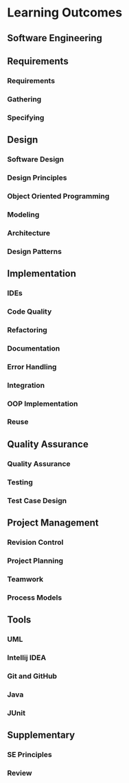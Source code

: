 <link rel="stylesheet" href="{{baseUrl}}/css/textbook.css">

<div class="website-content">

# Learning Outcomes

## Software Engineering

<dynamic-panel src="../softwareEngineering/prosAndCons/full.md" alt=":mag:" header="Details of the LO" minimized /><include src="../softwareEngineering/prosAndCons/outcomes.md" inline />


## Requirements

### Requirements

<dynamic-panel src="../requirements/introduction/full.md" alt=":mag:" header="Details of the LO" minimized /><include src="../requirements/introduction/outcomes.md" inline />

<dynamic-panel src="../requirements/nonFunctionalRequirements/full.md" alt=":mag:" header="Details of the LO" minimized /><include src="../requirements/nonFunctionalRequirements/outcomes.md" inline />

<dynamic-panel src="../requirements/prioritizing/full.md" alt=":mag:" header="Details of the LO" minimized /><include src="../requirements/prioritizing/outcomes.md" inline />

<dynamic-panel src="../requirements/quality/full.md" alt=":mag:" header="Details of the LO" minimized /><include src="../requirements/quality/outcomes.md" inline />


### Gathering

<dynamic-panel src="../gatheringRequirements/brainstorming/full.md" alt=":mag:" header="Details of the LO" minimized /><include src="../gatheringRequirements/brainstorming/outcomes.md" inline />

<dynamic-panel src="../gatheringRequirements/userSurveys/full.md" alt=":mag:" header="Details of the LO" minimized /><include src="../gatheringRequirements/userSurveys/outcomes.md" inline />

<dynamic-panel src="../gatheringRequirements/observation/full.md" alt=":mag:" header="Details of the LO" minimized /><include src="../gatheringRequirements/observation/outcomes.md" inline />

<dynamic-panel src="../gatheringRequirements/interviews/full.md" alt=":mag:" header="Details of the LO" minimized /><include src="../gatheringRequirements/interviews/outcomes.md" inline />

<dynamic-panel src="../gatheringRequirements/focusGroups/full.md" alt=":mag:" header="Details of the LO" minimized /><include src="../gatheringRequirements/focusGroups/outcomes.md" inline />

<dynamic-panel src="../gatheringRequirements/prototyping/full.md" alt=":mag:" header="Details of the LO" minimized /><include src="../gatheringRequirements/prototyping/outcomes.md" inline />

<dynamic-panel src="../gatheringRequirements/productSurveys/full.md" alt=":mag:" header="Details of the LO" minimized /><include src="../gatheringRequirements/productSurveys/outcomes.md" inline />


### Specifying

<dynamic-panel src="../specifyingRequirements/prose/what/full.md" alt=":mag:" header="Details of the LO" minimized /><include src="../specifyingRequirements/prose/what/outcomes.md" inline />

<dynamic-panel src="../specifyingRequirements/featureList/what/full.md" alt=":mag:" header="Details of the LO" minimized /><include src="../specifyingRequirements/featureList/what/outcomes.md" inline />


<dynamic-panel src="../specifyingRequirements/userStories/introduction/full.md" alt=":mag:" header="Details of the LO" minimized /><include src="../specifyingRequirements/userStories/introduction/outcomes.md" inline />

<dynamic-panel src="../specifyingRequirements/userStories/details/full.md" alt=":mag:" header="Details of the LO" minimized /><include src="../specifyingRequirements/userStories/details/outcomes.md" inline />

<dynamic-panel src="../specifyingRequirements/userStories/usage/full.md" alt=":mag:" header="Details of the LO" minimized /><include src="../specifyingRequirements/userStories/usage/outcomes.md" inline />


<dynamic-panel src="../specifyingRequirements/useCases/introduction/full.md" alt=":mag:" header="Details of the LO" minimized /><include src="../specifyingRequirements/useCases/introduction/outcomes.md" inline />

<dynamic-panel src="../specifyingRequirements/useCases/identifying/full.md" alt=":mag:" header="Details of the LO" minimized /><include src="../specifyingRequirements/useCases/identifying/outcomes.md" inline />

<dynamic-panel src="../specifyingRequirements/useCases/details/full.md" alt=":mag:" header="Details of the LO" minimized /><include src="../specifyingRequirements/useCases/details/outcomes.md" inline />

<dynamic-panel src="../specifyingRequirements/useCases/usage/full.md" alt=":mag:" header="Details of the LO" minimized /><include src="../specifyingRequirements/useCases/usage/outcomes.md" inline />


<dynamic-panel src="../specifyingRequirements/glossary/what/full.md" alt=":mag:" header="Details of the LO" minimized /><include src="../specifyingRequirements/glossary/what/outcomes.md" inline />

<dynamic-panel src="../specifyingRequirements/supplementaryRequirements/what/full.md" alt=":mag:" header="Details of the LO" minimized /><include src="../specifyingRequirements/supplementaryRequirements/what/outcomes.md" inline />


## Design

### Software Design

<dynamic-panel src="../design/introduction/basic/full.md" alt=":mag:" header="Details of the LO" minimized /><include src="../design/introduction/basic/outcomes.md" inline />

<dynamic-panel src="../design/introduction/multilevelDesign/full.md" alt=":mag:" header="Details of the LO" minimized /><include src="../design/introduction/multilevelDesign/outcomes.md" inline />

<dynamic-panel src="../design/introduction/topDownBottomUp/full.md" alt=":mag:" header="Details of the LO" minimized /><include src="../design/introduction/topDownBottomUp/outcomes.md" inline />

<dynamic-panel src="../design/introduction/agileDesign/full.md" alt=":mag:" header="Details of the LO" minimized /><include src="../design/introduction/agileDesign/outcomes.md" inline />


### Design Principles

<dynamic-panel src="../designPrinciples/abstraction/what/full.md" alt=":mag:" header="Details of the LO" minimized /><include src="../designPrinciples/abstraction/what/outcomes.md" inline />

<dynamic-panel src="../designPrinciples/coupling/what/full.md" alt=":mag:" header="Details of the LO" minimized /><include src="../designPrinciples/coupling/what/outcomes.md" inline />

<dynamic-panel src="../designPrinciples/coupling/why/full.md" alt=":mag:" header="Details of the LO" minimized /><include src="../designPrinciples/coupling/why/outcomes.md" inline />

<dynamic-panel src="../designPrinciples/coupling/how/full.md" alt=":mag:" header="Details of the LO" minimized /><include src="../designPrinciples/coupling/how/outcomes.md" inline />

<dynamic-panel src="../designPrinciples/coupling/types/full.md" alt=":mag:" header="Details of the LO" minimized /><include src="../designPrinciples/coupling/types/outcomes.md" inline />

<dynamic-panel src="../designPrinciples/cohesion/how/full.md" alt=":mag:" header="Details of the LO" minimized /><include src="../designPrinciples/cohesion/how/outcomes.md" inline />

<dynamic-panel src="../designPrinciples/cohesion/what/full.md" alt=":mag:" header="Details of the LO" minimized /><include src="../designPrinciples/cohesion/what/outcomes.md" inline />

<dynamic-panel src="../designPrinciples/cohesion/why/full.md" alt=":mag:" header="Details of the LO" minimized /><include src="../designPrinciples/cohesion/why/outcomes.md" inline />

<dynamic-panel src="../designPrinciples/dependencyInversionPrinciple/what/full.md" alt=":mag:" header="Details of the LO" minimized /><include src="../designPrinciples/dependencyInversionPrinciple/what/outcomes.md" inline />

<dynamic-panel src="../designPrinciples/openClosedPrinciple/what/full.md" alt=":mag:" header="Details of the LO" minimized /><include src="../designPrinciples/openClosedPrinciple/what/outcomes.md" inline />


### Object Oriented Programming

<dynamic-panel src="../oopDesign/introduction/full.md" alt=":mag:" header="Details of the LO" minimized /><include src="../oopDesign/introduction/outcomes.md" inline />


<dynamic-panel src="../oopDesign/objects/basic/full.md" alt=":mag:" header="Details of the LO" minimized /><include src="../oopDesign/objects/basic/outcomes.md" inline />

<dynamic-panel src="../oopDesign/objects/abstraction/full.md" alt=":mag:" header="Details of the LO" minimized /><include src="../oopDesign/objects/abstraction/outcomes.md" inline />

<dynamic-panel src="../oopDesign/objects/encapsulation/full.md" alt=":mag:" header="Details of the LO" minimized /><include src="../oopDesign/objects/encapsulation/outcomes.md" inline />


<dynamic-panel src="../oopDesign/classes/basic/full.md" alt=":mag:" header="Details of the LO" minimized /><include src="../oopDesign/classes/basic/outcomes.md" inline />

<dynamic-panel src="../oopDesign/classes/classLevelMembers/full.md" alt=":mag:" header="Details of the LO" minimized /><include src="../oopDesign/classes/classLevelMembers/outcomes.md" inline />

<dynamic-panel src="../oopDesign/classes/enumerations/full.md" alt=":mag:" header="Details of the LO" minimized /><include src="../oopDesign/classes/enumerations/outcomes.md" inline />


<dynamic-panel src="../oopDesign/associations/basic/full.md" alt=":mag:" header="Details of the LO" minimized /><include src="../oopDesign/associations/basic/outcomes.md" inline />

<dynamic-panel src="../oopDesign/associations/navigability/full.md" alt=":mag:" header="Details of the LO" minimized /><include src="../oopDesign/associations/navigability/outcomes.md" inline />

<dynamic-panel src="../oopDesign/associations/multiplicity/full.md" alt=":mag:" header="Details of the LO" minimized /><include src="../oopDesign/associations/multiplicity/outcomes.md" inline />

<dynamic-panel src="../oopDesign/associations/dependencies/full.md" alt=":mag:" header="Details of the LO" minimized /><include src="../oopDesign/associations/dependencies/outcomes.md" inline />

<dynamic-panel src="../oopDesign/associations/composition/full.md" alt=":mag:" header="Details of the LO" minimized /><include src="../oopDesign/associations/composition/outcomes.md" inline />

<dynamic-panel src="../oopDesign/associations/aggregation/full.md" alt=":mag:" header="Details of the LO" minimized /><include src="../oopDesign/associations/aggregation/outcomes.md" inline />

<dynamic-panel src="../oopDesign/associations/associationClasses/full.md" alt=":mag:" header="Details of the LO" minimized /><include src="../oopDesign/associations/associationClasses/outcomes.md" inline />


<dynamic-panel src="../oopDesign/inheritance/basic/full.md" alt=":mag:" header="Details of the LO" minimized /><include src="../oopDesign/inheritance/basic/outcomes.md" inline />

<dynamic-panel src="../oopDesign/inheritance/overriding/full.md" alt=":mag:" header="Details of the LO" minimized /><include src="../oopDesign/inheritance/overriding/outcomes.md" inline />

<dynamic-panel src="../oopDesign/inheritance/overloading/full.md" alt=":mag:" header="Details of the LO" minimized /><include src="../oopDesign/inheritance/overloading/outcomes.md" inline />

<dynamic-panel src="../oopDesign/inheritance/interfaces/full.md" alt=":mag:" header="Details of the LO" minimized /><include src="../oopDesign/inheritance/interfaces/outcomes.md" inline />

<dynamic-panel src="../oopDesign/inheritance/abstractClasses/full.md" alt=":mag:" header="Details of the LO" minimized /><include src="../oopDesign/inheritance/abstractClasses/outcomes.md" inline />

<dynamic-panel src="../oopDesign/inheritance/dynamicAndStaticBinding/full.md" alt=":mag:" header="Details of the LO" minimized /><include src="../oopDesign/inheritance/dynamicAndStaticBinding/outcomes.md" inline />

<dynamic-panel src="../oopDesign/inheritance/substitutability/full.md" alt=":mag:" header="Details of the LO" minimized /><include src="../oopDesign/inheritance/substitutability/outcomes.md" inline />


<dynamic-panel src="../oopDesign/polymorphism/introduction/full.md" alt=":mag:" header="Details of the LO" minimized /><include src="../oopDesign/polymorphism/introduction/outcomes.md" inline />

<dynamic-panel src="../oopDesign/polymorphism/basic/full.md" alt=":mag:" header="Details of the LO" minimized /><include src="../oopDesign/polymorphism/basic/outcomes.md" inline />

<dynamic-panel src="../oopDesign/polymorphism/mechanism/full.md" alt=":mag:" header="Details of the LO" minimized /><include src="../oopDesign/polymorphism/mechanism/outcomes.md" inline />


<dynamic-panel src="../oopDesign/conceptualizingSolution/introduction/full.md" alt=":mag:" header="Details of the LO" minimized /><include src="../oopDesign/conceptualizingSolution/introduction/outcomes.md" inline />

<dynamic-panel src="../oopDesign/conceptualizingSolution/basic/full.md" alt=":mag:" header="Details of the LO" minimized /><include src="../oopDesign/conceptualizingSolution/basic/outcomes.md" inline />

<dynamic-panel src="../oopDesign/conceptualizingSolution/intermediate/full.md" alt=":mag:" header="Details of the LO" minimized /><include src="../oopDesign/conceptualizingSolution/intermediate/outcomes.md" inline />


<dynamic-panel src="../oopDesign/faq/full.md" alt=":mag:" header="Details of the LO" minimized /><include src="../oopDesign/faq/outcomes.md" inline />

<dynamic-panel src="../oopDesign/review/full.md" alt=":mag:" header="Details of the LO" minimized /><include src="../oopDesign/review/outcomes.md" inline />


### Modeling

<dynamic-panel src="../modeling/introduction/what/full.md" alt=":mag:" header="Details of the LO" minimized /><include src="../modeling/introduction/what/outcomes.md" inline />

<dynamic-panel src="../modeling/introduction/how/full.md" alt=":mag:" header="Details of the LO" minimized /><include src="../modeling/introduction/how/outcomes.md" inline />

<dynamic-panel src="../modeling/introduction/umlModels/full.md" alt=":mag:" header="Details of the LO" minimized /><include src="../modeling/introduction/umlModels/outcomes.md" inline />


<dynamic-panel src="../modeling/modelingStructures/classDiagramsBasic/full.md" alt=":mag:" header="Details of the LO" minimized /><include src="../modeling/modelingStructures/classDiagramsBasic/outcomes.md" inline />

<dynamic-panel src="../modeling/modelingStructures/classDiagramsIntermediate/full.md" alt=":mag:" header="Details of the LO" minimized /><include src="../modeling/modelingStructures/classDiagramsIntermediate/outcomes.md" inline />

<dynamic-panel src="../modeling/modelingStructures/classDiagramsAdvanced/full.md" alt=":mag:" header="Details of the LO" minimized /><include src="../modeling/modelingStructures/classDiagramsAdvanced/outcomes.md" inline />


<dynamic-panel src="../modeling/modelingStructures/objectDiagrams/full.md" alt=":mag:" header="Details of the LO" minimized /><include src="../modeling/modelingStructures/objectDiagrams/outcomes.md" inline />


<dynamic-panel src="../modeling/modelingStructures/objectOrientedDomainModels/full.md" alt=":mag:" header="Details of the LO" minimized /><include src="../modeling/modelingStructures/objectOrientedDomainModels/outcomes.md" inline />


<dynamic-panel src="../modeling/modelingStructures/deploymentDiagrams/full.md" alt=":mag:" header="Details of the LO" minimized /><include src="../modeling/modelingStructures/deploymentDiagrams/outcomes.md" inline />

<dynamic-panel src="../modeling/modelingStructures/componentDiagrams/full.md" alt=":mag:" header="Details of the LO" minimized /><include src="../modeling/modelingStructures/componentDiagrams/outcomes.md" inline />

<dynamic-panel src="../modeling/modelingStructures/packageDiagrams/full.md" alt=":mag:" header="Details of the LO" minimized /><include src="../modeling/modelingStructures/packageDiagrams/outcomes.md" inline />

<dynamic-panel src="../modeling/modelingStructures/compositeStructureDiagrams/full.md" alt=":mag:" header="Details of the LO" minimized /><include src="../modeling/modelingStructures/compositeStructureDiagrams/outcomes.md" inline />


<dynamic-panel src="../modeling/modelingBehaviors/activityDiagrams/full.md" alt=":mag:" header="Details of the LO" minimized /><include src="../modeling/modelingBehaviors/activityDiagrams/outcomes.md" inline />


<dynamic-panel src="../modeling/modelingBehaviors/sequenceDiagramsBasic/full.md" alt=":mag:" header="Details of the LO" minimized /><include src="../modeling/modelingBehaviors/sequenceDiagramsBasic/outcomes.md" inline />

<dynamic-panel src="../modeling/modelingBehaviors/sequenceDiagramsIntermediate/full.md" alt=":mag:" header="Details of the LO" minimized /><include src="../modeling/modelingBehaviors/sequenceDiagramsIntermediate/outcomes.md" inline />

<dynamic-panel src="../modeling/modelingBehaviors/sequenceDiagramsAdvanced/full.md" alt=":mag:" header="Details of the LO" minimized /><include src="../modeling/modelingBehaviors/sequenceDiagramsAdvanced/outcomes.md" inline />


<dynamic-panel src="../modeling/modelingBehaviors/useCaseDiagrams/full.md" alt=":mag:" header="Details of the LO" minimized /><include src="../modeling/modelingBehaviors/useCaseDiagrams/outcomes.md" inline />


<dynamic-panel src="../modeling/modelingBehaviors/timingDiagrams/full.md" alt=":mag:" header="Details of the LO" minimized /><include src="../modeling/modelingBehaviors/timingDiagrams/outcomes.md" inline />

<dynamic-panel src="../modeling/modelingBehaviors/interactionOverviewDiagrams/full.md" alt=":mag:" header="Details of the LO" minimized /><include src="../modeling/modelingBehaviors/interactionOverviewDiagrams/outcomes.md" inline />

<dynamic-panel src="../modeling/modelingBehaviors/communicationDiagrams/full.md" alt=":mag:" header="Details of the LO" minimized /><include src="../modeling/modelingBehaviors/communicationDiagrams/outcomes.md" inline />

<dynamic-panel src="../modeling/modelingBehaviors/stateMachineDiagrams/full.md" alt=":mag:" header="Details of the LO" minimized /><include src="../modeling/modelingBehaviors/stateMachineDiagrams/outcomes.md" inline />

<dynamic-panel src="../modeling/review/full.md" alt=":mag:" header="Details of the LO" minimized /><include src="../modeling/review/outcomes.md" inline />


### Architecture

<dynamic-panel src="../architecture/introduction/what/full.md" alt=":mag:" header="Details of the LO" minimized /><include src="../architecture/introduction/what/outcomes.md" inline />

<dynamic-panel src="../architecture/architectureDiagrams/reading/full.md" alt=":mag:" header="Details of the LO" minimized /><include src="../architecture/architectureDiagrams/reading/outcomes.md" inline />

<dynamic-panel src="../architecture/architectureDiagrams/drawing/full.md" alt=":mag:" header="Details of the LO" minimized /><include src="../architecture/architectureDiagrams/drawing/outcomes.md" inline />


<dynamic-panel src="../architecture/architecturalStyles/introduction/what/full.md" alt=":mag:" header="Details of the LO" minimized /><include src="../architecture/architecturalStyles/introduction/what/outcomes.md" inline />

<dynamic-panel src="../architecture/architecturalStyles/nTier/what/full.md" alt=":mag:" header="Details of the LO" minimized /><include src="../architecture/architecturalStyles/nTier/what/outcomes.md" inline />

<dynamic-panel src="../architecture/architecturalStyles/clientServer/what/full.md" alt=":mag:" header="Details of the LO" minimized /><include src="../architecture/architecturalStyles/clientServer/what/outcomes.md" inline />

<dynamic-panel src="../architecture/architecturalStyles/transactionProcessing/what/full.md" alt=":mag:" header="Details of the LO" minimized /><include src="../architecture/architecturalStyles/transactionProcessing/what/outcomes.md" inline />

<dynamic-panel src="../architecture/architecturalStyles/serviceOriented/what/full.md" alt=":mag:" header="Details of the LO" minimized /><include src="../architecture/architecturalStyles/serviceOriented/what/outcomes.md" inline />

<dynamic-panel src="../architecture/architecturalStyles/eventDriven/what/full.md" alt=":mag:" header="Details of the LO" minimized /><include src="../architecture/architecturalStyles/eventDriven/what/outcomes.md" inline />

<dynamic-panel src="../architecture/architecturalStyles/more/moreStyles/full.md" alt=":mag:" header="Details of the LO" minimized /><include src="../architecture/architecturalStyles/more/moreStyles/outcomes.md" inline />

<dynamic-panel src="../architecture/architecturalStyles/more/usingStyles/full.md" alt=":mag:" header="Details of the LO" minimized /><include src="../architecture/architecturalStyles/more/usingStyles/outcomes.md" inline />


### Design Patterns

<dynamic-panel src="../designPatterns/introduction/what/full.md" alt=":mag:" header="Details of the LO" minimized /><include src="../designPatterns/introduction/what/outcomes.md" inline />

<dynamic-panel src="../designPatterns/introduction/format/full.md" alt=":mag:" header="Details of the LO" minimized /><include src="../designPatterns/introduction/format/outcomes.md" inline />


<dynamic-panel src="../designPatterns/singleton/what/full.md" alt=":mag:" header="Details of the LO" minimized /><include src="../designPatterns/singleton/what/outcomes.md" inline />

<dynamic-panel src="../designPatterns/singleton/implementation/full.md" alt=":mag:" header="Details of the LO" minimized /><include src="../designPatterns/singleton/implementation/outcomes.md" inline />

<dynamic-panel src="../designPatterns/singleton/application/full.md" alt=":mag:" header="Details of the LO" minimized /><include src="../designPatterns/singleton/application/outcomes.md" inline />

<dynamic-panel src="../designPatterns/singleton/evaluation/full.md" alt=":mag:" header="Details of the LO" minimized /><include src="../designPatterns/singleton/evaluation/outcomes.md" inline />


<dynamic-panel src="../designPatterns/abstractionOccurrence/what/full.md" alt=":mag:" header="Details of the LO" minimized /><include src="../designPatterns/abstractionOccurrence/what/outcomes.md" inline />


<dynamic-panel src="../designPatterns/facade/what/full.md" alt=":mag:" header="Details of the LO" minimized /><include src="../designPatterns/facade/what/outcomes.md" inline />


<dynamic-panel src="../designPatterns/command/what/full.md" alt=":mag:" header="Details of the LO" minimized /><include src="../designPatterns/command/what/outcomes.md" inline />


<dynamic-panel src="../designPatterns/modelViewController/what/full.md" alt=":mag:" header="Details of the LO" minimized /><include src="../designPatterns/modelViewController/what/outcomes.md" inline />


<dynamic-panel src="../designPatterns/observer/what/full.md" alt=":mag:" header="Details of the LO" minimized /><include src="../designPatterns/observer/what/outcomes.md" inline />


<dynamic-panel src="../designPatterns/more/combiningDesignPatterns/full.md" alt=":mag:" header="Details of the LO" minimized /><include src="../designPatterns/more/combiningDesignPatterns/outcomes.md" inline />

<dynamic-panel src="../designPatterns/more/otherDesignPatterns/full.md" alt=":mag:" header="Details of the LO" minimized /><include src="../designPatterns/more/otherDesignPatterns/outcomes.md" inline />

<dynamic-panel src="../designPatterns/more/usingDesignPatterns/full.md" alt=":mag:" header="Details of the LO" minimized /><include src="../designPatterns/more/usingDesignPatterns/outcomes.md" inline />

<dynamic-panel src="../designPatterns/more/otherTypesOfPatterns/full.md" alt=":mag:" header="Details of the LO" minimized /><include src="../designPatterns/more/otherTypesOfPatterns/outcomes.md" inline />


## Implementation

### IDEs

<dynamic-panel src="../ides/introduction/what/full.md" alt=":mag:" header="Details of the LO" minimized /><include src="../ides/introduction/what/outcomes.md" inline />

<dynamic-panel src="../ides/debugging/what/full.md" alt=":mag:" header="Details of the LO" minimized /><include src="../ides/debugging/what/outcomes.md" inline />


### Code Quality

<dynamic-panel src="../codeQuality/introduction/basic/full.md" alt=":mag:" header="Details of the LO" minimized /><include src="../codeQuality/introduction/basic/outcomes.md" inline />


<dynamic-panel src="../codeQuality/maximiseReadability/introduction/full.md" alt=":mag:" header="Details of the LO" minimized /><include src="../codeQuality/maximiseReadability/introduction/outcomes.md" inline />

<dynamic-panel src="../codeQuality/maximiseReadability/basic/full.md" alt=":mag:" header="Details of the LO" minimized /><include src="../codeQuality/maximiseReadability/basic/outcomes.md" inline />

<dynamic-panel src="../codeQuality/maximiseReadability/intermediate/full.md" alt=":mag:" header="Details of the LO" minimized /><include src="../codeQuality/maximiseReadability/intermediate/outcomes.md" inline />

<dynamic-panel src="../codeQuality/maximiseReadability/advanced/full.md" alt=":mag:" header="Details of the LO" minimized /><include src="../codeQuality/maximiseReadability/advanced/outcomes.md" inline />


<dynamic-panel src="../codeQuality/followStandard/introduction/full.md" alt=":mag:" header="Details of the LO" minimized /><include src="../codeQuality/followStandard/introduction/outcomes.md" inline />

<dynamic-panel src="../codeQuality/followStandard/basic/full.md" alt=":mag:" header="Details of the LO" minimized /><include src="../codeQuality/followStandard/basic/outcomes.md" inline />

<dynamic-panel src="../codeQuality/followStandard/intermediate/full.md" alt=":mag:" header="Details of the LO" minimized /><include src="../codeQuality/followStandard/intermediate/outcomes.md" inline />


<dynamic-panel src="../codeQuality/nameWell/introduction/full.md" alt=":mag:" header="Details of the LO" minimized /><include src="../codeQuality/nameWell/introduction/outcomes.md" inline />

<dynamic-panel src="../codeQuality/nameWell/basic/full.md" alt=":mag:" header="Details of the LO" minimized /><include src="../codeQuality/nameWell/basic/outcomes.md" inline />

<dynamic-panel src="../codeQuality/nameWell/intermediate/full.md" alt=":mag:" header="Details of the LO" minimized /><include src="../codeQuality/nameWell/intermediate/outcomes.md" inline />


<dynamic-panel src="../codeQuality/avoidShortcuts/introduction/full.md" alt=":mag:" header="Details of the LO" minimized /><include src="../codeQuality/avoidShortcuts/introduction/outcomes.md" inline />

<dynamic-panel src="../codeQuality/avoidShortcuts/basic/full.md" alt=":mag:" header="Details of the LO" minimized /><include src="../codeQuality/avoidShortcuts/basic/outcomes.md" inline />

<dynamic-panel src="../codeQuality/avoidShortcuts/intermediate/full.md" alt=":mag:" header="Details of the LO" minimized /><include src="../codeQuality/avoidShortcuts/intermediate/outcomes.md" inline />


<dynamic-panel src="../codeQuality/commentMinimally/introduction/full.md" alt=":mag:" header="Details of the LO" minimized /><include src="../codeQuality/commentMinimally/introduction/outcomes.md" inline />

<dynamic-panel src="../codeQuality/commentMinimally/basic/full.md" alt=":mag:" header="Details of the LO" minimized /><include src="../codeQuality/commentMinimally/basic/outcomes.md" inline />

<dynamic-panel src="../codeQuality/commentMinimally/intermediate/full.md" alt=":mag:" header="Details of the LO" minimized /><include src="../codeQuality/commentMinimally/intermediate/outcomes.md" inline />


### Refactoring

<dynamic-panel src="../refactoring/what/full.md" alt=":mag:" header="Details of the LO" minimized /><include src="../refactoring/what/outcomes.md" inline />

<dynamic-panel src="../refactoring/how/full.md" alt=":mag:" header="Details of the LO" minimized /><include src="../refactoring/how/outcomes.md" inline />

<dynamic-panel src="../refactoring/when/full.md" alt=":mag:" header="Details of the LO" minimized /><include src="../refactoring/when/outcomes.md" inline />


### Documentation

<dynamic-panel src="../documentation/introduction/what/full.md" alt=":mag:" header="Details of the LO" minimized /><include src="../documentation/introduction/what/outcomes.md" inline />


<dynamic-panel src="../documentation/guidelines/goTopDown/what/full.md" alt=":mag:" header="Details of the LO" minimized /><include src="../documentation/guidelines/goTopDown/what/outcomes.md" inline />

<dynamic-panel src="../documentation/guidelines/goTopDown/why/full.md" alt=":mag:" header="Details of the LO" minimized /><include src="../documentation/guidelines/goTopDown/why/outcomes.md" inline />

<dynamic-panel src="../documentation/guidelines/goTopDown/how/full.md" alt=":mag:" header="Details of the LO" minimized /><include src="../documentation/guidelines/goTopDown/how/outcomes.md" inline />


<dynamic-panel src="../documentation/guidelines/aimForComprehensibility/what/full.md" alt=":mag:" header="Details of the LO" minimized /><include src="../documentation/guidelines/aimForComprehensibility/what/outcomes.md" inline />

<dynamic-panel src="../documentation/guidelines/aimForComprehensibility/how/full.md" alt=":mag:" header="Details of the LO" minimized /><include src="../documentation/guidelines/aimForComprehensibility/how/outcomes.md" inline />


<dynamic-panel src="../documentation/guidelines/documentMinimally/how/full.md" alt=":mag:" header="Details of the LO" minimized /><include src="../documentation/guidelines/documentMinimally/how/outcomes.md" inline />

<dynamic-panel src="../documentation/guidelines/documentMinimally/what/full.md" alt=":mag:" header="Details of the LO" minimized /><include src="../documentation/guidelines/documentMinimally/what/outcomes.md" inline />


<dynamic-panel src="../documentation/tools/javaDoc/how/full.md" alt=":mag:" header="Details of the LO" minimized /><include src="../documentation/tools/javaDoc/how/outcomes.md" inline />

<dynamic-panel src="../documentation/tools/javaDoc/what/full.md" alt=":mag:" header="Details of the LO" minimized /><include src="../documentation/tools/javaDoc/what/outcomes.md" inline />


<dynamic-panel src="../documentation/tools/markdown/what/full.md" alt=":mag:" header="Details of the LO" minimized /><include src="../documentation/tools/markdown/what/outcomes.md" inline />

<dynamic-panel src="../documentation/tools/markdown/how/full.md" alt=":mag:" header="Details of the LO" minimized /><include src="../documentation/tools/markdown/how/outcomes.md" inline />


<dynamic-panel src="../documentation/tools/asciiDoc/what/full.md" alt=":mag:" header="Details of the LO" minimized /><include src="../documentation/tools/asciiDoc/what/outcomes.md" inline />


### Error Handling

<dynamic-panel src="../errorHandling/introduction/what/full.md" alt=":mag:" header="Details of the LO" minimized /><include src="../errorHandling/introduction/what/outcomes.md" inline />


<dynamic-panel src="../errorHandling/exceptions/what/full.md" alt=":mag:" header="Details of the LO" minimized /><include src="../errorHandling/exceptions/what/outcomes.md" inline />

<dynamic-panel src="../errorHandling/exceptions/how/full.md" alt=":mag:" header="Details of the LO" minimized /><include src="../errorHandling/exceptions/how/outcomes.md" inline />

<dynamic-panel src="../errorHandling/exceptions/when/full.md" alt=":mag:" header="Details of the LO" minimized /><include src="../errorHandling/exceptions/when/outcomes.md" inline />


<dynamic-panel src="../errorHandling/assertions/what/full.md" alt=":mag:" header="Details of the LO" minimized /><include src="../errorHandling/assertions/what/outcomes.md" inline />

<dynamic-panel src="../errorHandling/assertions/how/full.md" alt=":mag:" header="Details of the LO" minimized /><include src="../errorHandling/assertions/how/outcomes.md" inline />

<dynamic-panel src="../errorHandling/assertions/when/full.md" alt=":mag:" header="Details of the LO" minimized /><include src="../errorHandling/assertions/when/outcomes.md" inline />


<dynamic-panel src="../errorHandling/logging/what/full.md" alt=":mag:" header="Details of the LO" minimized /><include src="../errorHandling/logging/what/outcomes.md" inline />

<dynamic-panel src="../errorHandling/logging/why/full.md" alt=":mag:" header="Details of the LO" minimized /><include src="../errorHandling/logging/why/outcomes.md" inline />

<dynamic-panel src="../errorHandling/logging/how/full.md" alt=":mag:" header="Details of the LO" minimized /><include src="../errorHandling/logging/how/outcomes.md" inline />


<dynamic-panel src="../errorHandling/assertions/exceptionsVsAssertions/full.md" alt=":mag:" header="Details of the LO" minimized /><include src="../errorHandling/assertions/exceptionsVsAssertions/outcomes.md" inline />


<dynamic-panel src="../errorHandling/defensiveProgramming/what/full.md" alt=":mag:" header="Details of the LO" minimized /><include src="../errorHandling/defensiveProgramming/what/outcomes.md" inline />

<dynamic-panel src="../errorHandling/defensiveProgramming/compulsoryAssociations/full.md" alt=":mag:" header="Details of the LO" minimized /><include src="../errorHandling/defensiveProgramming/compulsoryAssociations/outcomes.md" inline />

<dynamic-panel src="../errorHandling/defensiveProgramming/1to1Associations/full.md" alt=":mag:" header="Details of the LO" minimized /><include src="../errorHandling/defensiveProgramming/1to1Associations/outcomes.md" inline />

<dynamic-panel src="../errorHandling/defensiveProgramming/referentialIntegrity/full.md" alt=":mag:" header="Details of the LO" minimized /><include src="../errorHandling/defensiveProgramming/referentialIntegrity/outcomes.md" inline />

<dynamic-panel src="../errorHandling/defensiveProgramming/when/full.md" alt=":mag:" header="Details of the LO" minimized /><include src="../errorHandling/defensiveProgramming/when/outcomes.md" inline />


<dynamic-panel src="../errorHandling/designByContract/what/full.md" alt=":mag:" header="Details of the LO" minimized /><include src="../errorHandling/designByContract/what/outcomes.md" inline />


### Integration

<dynamic-panel src="../integration/introduction/what/full.md" alt=":mag:" header="Details of the LO" minimized /><include src="../integration/introduction/what/outcomes.md" inline />


<dynamic-panel src="../integration/approaches/lateVsEarly/full.md" alt=":mag:" header="Details of the LO" minimized /><include src="../integration/approaches/lateVsEarly/outcomes.md" inline />

<dynamic-panel src="../integration/approaches/bigBangVsIncremental/full.md" alt=":mag:" header="Details of the LO" minimized /><include src="../integration/approaches/bigBangVsIncremental/outcomes.md" inline />

<dynamic-panel src="../integration/approaches/topDownVsBottomUp/full.md" alt=":mag:" header="Details of the LO" minimized /><include src="../integration/approaches/topDownVsBottomUp/outcomes.md" inline />


<dynamic-panel src="../integration/buildAutomation/what/full.md" alt=":mag:" header="Details of the LO" minimized /><include src="../integration/buildAutomation/what/outcomes.md" inline />

<dynamic-panel src="../integration/buildAutomation/continuousIntegrationDeployment/full.md" alt=":mag:" header="Details of the LO" minimized /><include src="../integration/buildAutomation/continuousIntegrationDeployment/outcomes.md" inline />

<dynamic-panel src="../integration/review/full.md" alt=":mag:" header="Details of the LO" minimized /><include src="../integration/review/outcomes.md" inline />


### OOP Implementation

<dynamic-panel src="../oopImplementation/classes/full.md" alt=":mag:" header="Details of the LO" minimized /><include src="../oopImplementation/classes/outcomes.md" inline />

<dynamic-panel src="../oopImplementation/associations/full.md" alt=":mag:" header="Details of the LO" minimized /><include src="../oopImplementation/associations/outcomes.md" inline />

<dynamic-panel src="../oopImplementation/dependencies/full.md" alt=":mag:" header="Details of the LO" minimized /><include src="../oopImplementation/dependencies/outcomes.md" inline />

<dynamic-panel src="../oopImplementation/composition/full.md" alt=":mag:" header="Details of the LO" minimized /><include src="../oopImplementation/composition/outcomes.md" inline />

<dynamic-panel src="../oopImplementation/aggregation/full.md" alt=":mag:" header="Details of the LO" minimized /><include src="../oopImplementation/aggregation/outcomes.md" inline />

<dynamic-panel src="../oopImplementation/associationClasses/full.md" alt=":mag:" header="Details of the LO" minimized /><include src="../oopImplementation/associationClasses/outcomes.md" inline />

<dynamic-panel src="../oopImplementation/inheritance/full.md" alt=":mag:" header="Details of the LO" minimized /><include src="../oopImplementation/inheritance/outcomes.md" inline />

<dynamic-panel src="../oopImplementation/overriding/full.md" alt=":mag:" header="Details of the LO" minimized /><include src="../oopImplementation/overriding/outcomes.md" inline />

<dynamic-panel src="../oopImplementation/overloading/full.md" alt=":mag:" header="Details of the LO" minimized /><include src="../oopImplementation/overloading/outcomes.md" inline />

<dynamic-panel src="../oopImplementation/interfaces/full.md" alt=":mag:" header="Details of the LO" minimized /><include src="../oopImplementation/interfaces/outcomes.md" inline />

<dynamic-panel src="../oopImplementation/abstractClasses/full.md" alt=":mag:" header="Details of the LO" minimized /><include src="../oopImplementation/abstractClasses/outcomes.md" inline />

<dynamic-panel src="../oopImplementation/polymorphism/full.md" alt=":mag:" header="Details of the LO" minimized /><include src="../oopImplementation/polymorphism/outcomes.md" inline />

<dynamic-panel src="../oopImplementation/substitutability/full.md" alt=":mag:" header="Details of the LO" minimized /><include src="../oopImplementation/substitutability/outcomes.md" inline />


### Reuse

<dynamic-panel src="../reuse/introduction/what/full.md" alt=":mag:" header="Details of the LO" minimized /><include src="../reuse/introduction/what/outcomes.md" inline />

<dynamic-panel src="../reuse/introduction/when/full.md" alt=":mag:" header="Details of the LO" minimized /><include src="../reuse/introduction/when/outcomes.md" inline />


<dynamic-panel src="../reuse/apis/what/full.md" alt=":mag:" header="Details of the LO" minimized /><include src="../reuse/apis/what/outcomes.md" inline />

<dynamic-panel src="../reuse/apis/designingAPIs/full.md" alt=":mag:" header="Details of the LO" minimized /><include src="../reuse/apis/designingAPIs/outcomes.md" inline />


<dynamic-panel src="../reuse/libraries/what/full.md" alt=":mag:" header="Details of the LO" minimized /><include src="../reuse/libraries/what/outcomes.md" inline />

<dynamic-panel src="../reuse/libraries/how/full.md" alt=":mag:" header="Details of the LO" minimized /><include src="../reuse/libraries/how/outcomes.md" inline />


<dynamic-panel src="../reuse/frameworks/what/full.md" alt=":mag:" header="Details of the LO" minimized /><include src="../reuse/frameworks/what/outcomes.md" inline />

<dynamic-panel src="../reuse/frameworks/frameworksVsLibraries/full.md" alt=":mag:" header="Details of the LO" minimized /><include src="../reuse/frameworks/frameworksVsLibraries/outcomes.md" inline />


<dynamic-panel src="../reuse/platforms/what/full.md" alt=":mag:" header="Details of the LO" minimized /><include src="../reuse/platforms/what/outcomes.md" inline />


<dynamic-panel src="../reuse/cloudComputing/what/full.md" alt=":mag:" header="Details of the LO" minimized /><include src="../reuse/cloudComputing/what/outcomes.md" inline />

<dynamic-panel src="../reuse/cloudComputing/services/full.md" alt=":mag:" header="Details of the LO" minimized /><include src="../reuse/cloudComputing/services/outcomes.md" inline />


## Quality Assurance

### Quality Assurance

<dynamic-panel src="../qualityAssurance/introduction/what/full.md" alt=":mag:" header="Details of the LO" minimized /><include src="../qualityAssurance/introduction/what/outcomes.md" inline />

<dynamic-panel src="../qualityAssurance/introduction/validationVsVerification/full.md" alt=":mag:" header="Details of the LO" minimized /><include src="../qualityAssurance/introduction/validationVsVerification/outcomes.md" inline />


<dynamic-panel src="../qualityAssurance/codeReviews/what/full.md" alt=":mag:" header="Details of the LO" minimized /><include src="../qualityAssurance/codeReviews/what/outcomes.md" inline />

<dynamic-panel src="../qualityAssurance/staticAnalysis/what/full.md" alt=":mag:" header="Details of the LO" minimized /><include src="../qualityAssurance/staticAnalysis/what/outcomes.md" inline />

<dynamic-panel src="../qualityAssurance/formalVerification/what/full.md" alt=":mag:" header="Details of the LO" minimized /><include src="../qualityAssurance/formalVerification/what/outcomes.md" inline />


### Testing

<dynamic-panel src="../testing/introduction/what/full.md" alt=":mag:" header="Details of the LO" minimized /><include src="../testing/introduction/what/outcomes.md" inline />

<dynamic-panel src="../testing/introduction/testability/full.md" alt=":mag:" header="Details of the LO" minimized /><include src="../testing/introduction/testability/outcomes.md" inline />


<dynamic-panel src="../testing/testingTypes/unitTesting/what/full.md" alt=":mag:" header="Details of the LO" minimized /><include src="../testing/testingTypes/unitTesting/what/outcomes.md" inline />

<dynamic-panel src="../testing/testingTypes/unitTesting/stubs/full.md" alt=":mag:" header="Details of the LO" minimized /><include src="../testing/testingTypes/unitTesting/stubs/outcomes.md" inline />

<dynamic-panel src="../testing/testingTypes/unitTesting/mocks/full.md" alt=":mag:" header="Details of the LO" minimized /><include src="../testing/testingTypes/unitTesting/mocks/outcomes.md" inline />


<dynamic-panel src="../testing/testingTypes/integrationTesting/what/full.md" alt=":mag:" header="Details of the LO" minimized /><include src="../testing/testingTypes/integrationTesting/what/outcomes.md" inline />


<dynamic-panel src="../testing/testingTypes/systemTesting/what/full.md" alt=":mag:" header="Details of the LO" minimized /><include src="../testing/testingTypes/systemTesting/what/outcomes.md" inline />


<dynamic-panel src="../testing/testingTypes/alphaBetaTesting/what/full.md" alt=":mag:" header="Details of the LO" minimized /><include src="../testing/testingTypes/alphaBetaTesting/what/outcomes.md" inline />

<dynamic-panel src="../testing/testingTypes/dogfooding/what/full.md" alt=":mag:" header="Details of the LO" minimized /><include src="../testing/testingTypes/dogfooding/what/outcomes.md" inline />

<dynamic-panel src="../testing/testingTypes/developerTesting/what/full.md" alt=":mag:" header="Details of the LO" minimized /><include src="../testing/testingTypes/developerTesting/what/outcomes.md" inline />

<dynamic-panel src="../testing/testingTypes/developerTesting/why/full.md" alt=":mag:" header="Details of the LO" minimized /><include src="../testing/testingTypes/developerTesting/why/outcomes.md" inline />


<dynamic-panel src="../testing/testingTypes/exploratoryVsScriptedTesting/what/full.md" alt=":mag:" header="Details of the LO" minimized /><include src="../testing/testingTypes/exploratoryVsScriptedTesting/what/outcomes.md" inline />

<dynamic-panel src="../testing/testingTypes/exploratoryVsScriptedTesting/when/full.md" alt=":mag:" header="Details of the LO" minimized /><include src="../testing/testingTypes/exploratoryVsScriptedTesting/when/outcomes.md" inline />


<dynamic-panel src="../testing/testingTypes/acceptanceTesting/what/full.md" alt=":mag:" header="Details of the LO" minimized /><include src="../testing/testingTypes/acceptanceTesting/what/outcomes.md" inline />

<dynamic-panel src="../testing/testingTypes/acceptanceTesting/acceptanceVsSystemTesting/full.md" alt=":mag:" header="Details of the LO" minimized /><include src="../testing/testingTypes/acceptanceTesting/acceptanceVsSystemTesting/outcomes.md" inline />


<dynamic-panel src="../testing/testingTypes/regressionTesting/what/full.md" alt=":mag:" header="Details of the LO" minimized /><include src="../testing/testingTypes/regressionTesting/what/outcomes.md" inline />


<dynamic-panel src="../testing/testAutomation/what/full.md" alt=":mag:" header="Details of the LO" minimized /><include src="../testing/testAutomation/what/outcomes.md" inline />

<dynamic-panel src="../testing/testAutomation/testingTextUis/full.md" alt=":mag:" header="Details of the LO" minimized /><include src="../testing/testAutomation/testingTextUis/outcomes.md" inline />

<dynamic-panel src="../testing/testAutomation/usingTestDrivers/full.md" alt=":mag:" header="Details of the LO" minimized /><include src="../testing/testAutomation/usingTestDrivers/outcomes.md" inline />

<dynamic-panel src="../testing/testAutomation/tools/full.md" alt=":mag:" header="Details of the LO" minimized /><include src="../testing/testAutomation/tools/outcomes.md" inline />

<dynamic-panel src="../testing/testAutomation/testingGuis/full.md" alt=":mag:" header="Details of the LO" minimized /><include src="../testing/testAutomation/testingGuis/outcomes.md" inline />


<dynamic-panel src="../testing/testCoverage/what/full.md" alt=":mag:" header="Details of the LO" minimized /><include src="../testing/testCoverage/what/outcomes.md" inline />

<dynamic-panel src="../testing/testCoverage/how/full.md" alt=":mag:" header="Details of the LO" minimized /><include src="../testing/testCoverage/how/outcomes.md" inline />


<dynamic-panel src="../testing/dependencyInjection/what/full.md" alt=":mag:" header="Details of the LO" minimized /><include src="../testing/dependencyInjection/what/outcomes.md" inline />

<dynamic-panel src="../testing/dependencyInjection/how/full.md" alt=":mag:" header="Details of the LO" minimized /><include src="../testing/dependencyInjection/how/outcomes.md" inline />


<dynamic-panel src="../testing/tdd/what/full.md" alt=":mag:" header="Details of the LO" minimized /><include src="../testing/tdd/what/outcomes.md" inline />

<dynamic-panel src="../testing/tdd/how/full.md" alt=":mag:" header="Details of the LO" minimized /><include src="../testing/tdd/how/outcomes.md" inline />


### Test Case Design

<dynamic-panel src="../testCaseDesign/introduction/what/full.md" alt=":mag:" header="Details of the LO" minimized /><include src="../testCaseDesign/introduction/what/outcomes.md" inline />

<dynamic-panel src="../testCaseDesign/introduction/positiveVsNegative/full.md" alt=":mag:" header="Details of the LO" minimized /><include src="../testCaseDesign/introduction/positiveVsNegative/outcomes.md" inline />

<dynamic-panel src="../testCaseDesign/introduction/blackVsGlass/full.md" alt=":mag:" header="Details of the LO" minimized /><include src="../testCaseDesign/introduction/blackVsGlass/outcomes.md" inline />


<dynamic-panel src="../testCaseDesign/equivalencePartitions/what/full.md" alt=":mag:" header="Details of the LO" minimized /><include src="../testCaseDesign/equivalencePartitions/what/outcomes.md" inline />

<dynamic-panel src="../testCaseDesign/equivalencePartitions/basic/full.md" alt=":mag:" header="Details of the LO" minimized /><include src="../testCaseDesign/equivalencePartitions/basic/outcomes.md" inline />

<dynamic-panel src="../testCaseDesign/equivalencePartitions/intermediate/full.md" alt=":mag:" header="Details of the LO" minimized /><include src="../testCaseDesign/equivalencePartitions/intermediate/outcomes.md" inline />


<dynamic-panel src="../testCaseDesign/boundaryValueAnalysis/what/full.md" alt=":mag:" header="Details of the LO" minimized /><include src="../testCaseDesign/boundaryValueAnalysis/what/outcomes.md" inline />

<dynamic-panel src="../testCaseDesign/boundaryValueAnalysis/how/full.md" alt=":mag:" header="Details of the LO" minimized /><include src="../testCaseDesign/boundaryValueAnalysis/how/outcomes.md" inline />


<dynamic-panel src="../testCaseDesign/combiningTestInputs/why/full.md" alt=":mag:" header="Details of the LO" minimized /><include src="../testCaseDesign/combiningTestInputs/why/outcomes.md" inline />

<dynamic-panel src="../testCaseDesign/combiningTestInputs/combinationStrategies/full.md" alt=":mag:" header="Details of the LO" minimized /><include src="../testCaseDesign/combiningTestInputs/combinationStrategies/outcomes.md" inline />

<dynamic-panel src="../testCaseDesign/combiningTestInputs/heuristicValid/full.md" alt=":mag:" header="Details of the LO" minimized /><include src="../testCaseDesign/combiningTestInputs/heuristicValid/outcomes.md" inline />

<dynamic-panel src="../testCaseDesign/combiningTestInputs/heuristicInvalid/full.md" alt=":mag:" header="Details of the LO" minimized /><include src="../testCaseDesign/combiningTestInputs/heuristicInvalid/outcomes.md" inline />

<dynamic-panel src="../testCaseDesign/combiningTestInputs/mix/full.md" alt=":mag:" header="Details of the LO" minimized /><include src="../testCaseDesign/combiningTestInputs/mix/outcomes.md" inline />


<dynamic-panel src="../testCaseDesign/more/testingUseCases/full.md" alt=":mag:" header="Details of the LO" minimized /><include src="../testCaseDesign/more/testingUseCases/outcomes.md" inline />


<dynamic-panel src="../testCaseDesign/summary/recap/full.md" alt=":mag:" header="Details of the LO" minimized /><include src="../testCaseDesign/summary/recap/outcomes.md" inline />

<dynamic-panel src="../testCaseDesign/summary/exercises/full.md" alt=":mag:" header="Details of the LO" minimized /><include src="../testCaseDesign/summary/exercises/outcomes.md" inline />


## Project Management

### Revision Control

<dynamic-panel src="../revisionControl/what/full.md" alt=":mag:" header="Details of the LO" minimized /><include src="../revisionControl/what/outcomes.md" inline />

<dynamic-panel src="../revisionControl/repositories/full.md" alt=":mag:" header="Details of the LO" minimized /><include src="../revisionControl/repositories/outcomes.md" inline />

<dynamic-panel src="../revisionControl/savingHistory/full.md" alt=":mag:" header="Details of the LO" minimized /><include src="../revisionControl/savingHistory/outcomes.md" inline />

<dynamic-panel src="../revisionControl/usingHistory/full.md" alt=":mag:" header="Details of the LO" minimized /><include src="../revisionControl/usingHistory/outcomes.md" inline />

<dynamic-panel src="../revisionControl/remoteRepositories/full.md" alt=":mag:" header="Details of the LO" minimized /><include src="../revisionControl/remoteRepositories/outcomes.md" inline />

<dynamic-panel src="../revisionControl/branching/full.md" alt=":mag:" header="Details of the LO" minimized /><include src="../revisionControl/branching/outcomes.md" inline />

<dynamic-panel src="../revisionControl/drcsVsCrcs/full.md" alt=":mag:" header="Details of the LO" minimized /><include src="../revisionControl/drcsVsCrcs/outcomes.md" inline />

<dynamic-panel src="../revisionControl/forkingWorkflow/full.md" alt=":mag:" header="Details of the LO" minimized /><include src="../revisionControl/forkingWorkflow/outcomes.md" inline />

<dynamic-panel src="../revisionControl/featureBranchFlow/full.md" alt=":mag:" header="Details of the LO" minimized /><include src="../revisionControl/featureBranchFlow/outcomes.md" inline />

<dynamic-panel src="../revisionControl/centralizedFlow/full.md" alt=":mag:" header="Details of the LO" minimized /><include src="../revisionControl/centralizedFlow/outcomes.md" inline />


### Project Planning

<dynamic-panel src="../projectPlanning/workBreakdownStructure/full.md" alt=":mag:" header="Details of the LO" minimized /><include src="../projectPlanning/workBreakdownStructure/outcomes.md" inline />

<dynamic-panel src="../projectPlanning/milestones/full.md" alt=":mag:" header="Details of the LO" minimized /><include src="../projectPlanning/milestones/outcomes.md" inline />

<dynamic-panel src="../projectPlanning/buffers/full.md" alt=":mag:" header="Details of the LO" minimized /><include src="../projectPlanning/buffers/outcomes.md" inline />

<dynamic-panel src="../projectPlanning/issueTrackers/full.md" alt=":mag:" header="Details of the LO" minimized /><include src="../projectPlanning/issueTrackers/outcomes.md" inline />

<dynamic-panel src="../projectPlanning/ganttCharts/full.md" alt=":mag:" header="Details of the LO" minimized /><include src="../projectPlanning/ganttCharts/outcomes.md" inline />

<dynamic-panel src="../projectPlanning/pertCharts/full.md" alt=":mag:" header="Details of the LO" minimized /><include src="../projectPlanning/pertCharts/outcomes.md" inline />


### Teamwork

<dynamic-panel src="../teamwork/teamStructures/full.md" alt=":mag:" header="Details of the LO" minimized /><include src="../teamwork/teamStructures/outcomes.md" inline />


### Process Models

<dynamic-panel src="../processModels/introduction/what/full.md" alt=":mag:" header="Details of the LO" minimized /><include src="../processModels/introduction/what/outcomes.md" inline />

<dynamic-panel src="../processModels/introduction/sequentialModels/full.md" alt=":mag:" header="Details of the LO" minimized /><include src="../processModels/introduction/sequentialModels/outcomes.md" inline />

<dynamic-panel src="../processModels/introduction/iterativeModels/full.md" alt=":mag:" header="Details of the LO" minimized /><include src="../processModels/introduction/iterativeModels/outcomes.md" inline />

<dynamic-panel src="../processModels/introduction/agileModels/full.md" alt=":mag:" header="Details of the LO" minimized /><include src="../processModels/introduction/agileModels/outcomes.md" inline />


<dynamic-panel src="../processModels/exampleProcessModels/xp/full.md" alt=":mag:" header="Details of the LO" minimized /><include src="../processModels/exampleProcessModels/xp/outcomes.md" inline />

<dynamic-panel src="../processModels/exampleProcessModels/scrum/full.md" alt=":mag:" header="Details of the LO" minimized /><include src="../processModels/exampleProcessModels/scrum/outcomes.md" inline />

<dynamic-panel src="../processModels/exampleProcessModels/unifiedProcess/full.md" alt=":mag:" header="Details of the LO" minimized /><include src="../processModels/exampleProcessModels/unifiedProcess/outcomes.md" inline />


<dynamic-panel src="../processModels/more/cmmi/full.md" alt=":mag:" header="Details of the LO" minimized /><include src="../processModels/more/cmmi/outcomes.md" inline />


<dynamic-panel src="../processModels/summary/recap/full.md" alt=":mag:" header="Details of the LO" minimized /><include src="../processModels/summary/recap/outcomes.md" inline />


## Tools

### UML

<dynamic-panel src="../uml/classDiagrams/introduction/what/full.md" alt=":mag:" header="Details of the LO" minimized /><include src="../uml/classDiagrams/introduction/what/outcomes.md" inline />


<dynamic-panel src="../uml/classDiagrams/classes/what/full.md" alt=":mag:" header="Details of the LO" minimized /><include src="../uml/classDiagrams/classes/what/outcomes.md" inline />


<dynamic-panel src="../uml/classDiagrams/associations/basic/full.md" alt=":mag:" header="Details of the LO" minimized /><include src="../uml/classDiagrams/associations/basic/outcomes.md" inline />

<dynamic-panel src="../uml/classDiagrams/associations/navigability/full.md" alt=":mag:" header="Details of the LO" minimized /><include src="../uml/classDiagrams/associations/navigability/outcomes.md" inline />

<dynamic-panel src="../uml/classDiagrams/associations/roles/full.md" alt=":mag:" header="Details of the LO" minimized /><include src="../uml/classDiagrams/associations/roles/outcomes.md" inline />

<dynamic-panel src="../uml/classDiagrams/associations/labels/full.md" alt=":mag:" header="Details of the LO" minimized /><include src="../uml/classDiagrams/associations/labels/outcomes.md" inline />

<dynamic-panel src="../uml/classDiagrams/associations/multiplicity/full.md" alt=":mag:" header="Details of the LO" minimized /><include src="../uml/classDiagrams/associations/multiplicity/outcomes.md" inline />


<dynamic-panel src="../uml/classDiagrams/dependencies/what/full.md" alt=":mag:" header="Details of the LO" minimized /><include src="../uml/classDiagrams/dependencies/what/outcomes.md" inline />


<dynamic-panel src="../uml/classDiagrams/associationsAsAttributes/what/full.md" alt=":mag:" header="Details of the LO" minimized /><include src="../uml/classDiagrams/associationsAsAttributes/what/outcomes.md" inline />


<dynamic-panel src="../uml/classDiagrams/enumerations/what/full.md" alt=":mag:" header="Details of the LO" minimized /><include src="../uml/classDiagrams/enumerations/what/outcomes.md" inline />


<dynamic-panel src="../uml/classDiagrams/classLevelMembers/what/full.md" alt=":mag:" header="Details of the LO" minimized /><include src="../uml/classDiagrams/classLevelMembers/what/outcomes.md" inline />


<dynamic-panel src="../uml/classDiagrams/associationClasses/what/full.md" alt=":mag:" header="Details of the LO" minimized /><include src="../uml/classDiagrams/associationClasses/what/outcomes.md" inline />


<dynamic-panel src="../uml/classDiagrams/composition/what/full.md" alt=":mag:" header="Details of the LO" minimized /><include src="../uml/classDiagrams/composition/what/outcomes.md" inline />


<dynamic-panel src="../uml/classDiagrams/aggregation/what/full.md" alt=":mag:" header="Details of the LO" minimized /><include src="../uml/classDiagrams/aggregation/what/outcomes.md" inline />


<dynamic-panel src="../uml/classDiagrams/classInheritance/what/full.md" alt=":mag:" header="Details of the LO" minimized /><include src="../uml/classDiagrams/classInheritance/what/outcomes.md" inline />

<dynamic-panel src="../uml/classDiagrams/abstractClasses/what/full.md" alt=":mag:" header="Details of the LO" minimized /><include src="../uml/classDiagrams/abstractClasses/what/outcomes.md" inline />

<dynamic-panel src="../uml/classDiagrams/interfaces/what/full.md" alt=":mag:" header="Details of the LO" minimized /><include src="../uml/classDiagrams/interfaces/what/outcomes.md" inline />


<dynamic-panel src="../uml/sequenceDiagrams/introduction/full.md" alt=":mag:" header="Details of the LO" minimized /><include src="../uml/sequenceDiagrams/introduction/outcomes.md" inline />

<dynamic-panel src="../uml/sequenceDiagrams/basic/full.md" alt=":mag:" header="Details of the LO" minimized /><include src="../uml/sequenceDiagrams/basic/outcomes.md" inline />

<dynamic-panel src="../uml/sequenceDiagrams/objectCreation/full.md" alt=":mag:" header="Details of the LO" minimized /><include src="../uml/sequenceDiagrams/objectCreation/outcomes.md" inline />

<dynamic-panel src="../uml/sequenceDiagrams/objectDeletion/full.md" alt=":mag:" header="Details of the LO" minimized /><include src="../uml/sequenceDiagrams/objectDeletion/outcomes.md" inline />

<dynamic-panel src="../uml/sequenceDiagrams/loops/full.md" alt=":mag:" header="Details of the LO" minimized /><include src="../uml/sequenceDiagrams/loops/outcomes.md" inline />

<dynamic-panel src="../uml/sequenceDiagrams/selfInvocation/full.md" alt=":mag:" header="Details of the LO" minimized /><include src="../uml/sequenceDiagrams/selfInvocation/outcomes.md" inline />

<dynamic-panel src="../uml/sequenceDiagrams/alternativePaths/full.md" alt=":mag:" header="Details of the LO" minimized /><include src="../uml/sequenceDiagrams/alternativePaths/outcomes.md" inline />

<dynamic-panel src="../uml/sequenceDiagrams/optionalPaths/full.md" alt=":mag:" header="Details of the LO" minimized /><include src="../uml/sequenceDiagrams/optionalPaths/outcomes.md" inline />

<dynamic-panel src="../uml/sequenceDiagrams/parallelPaths/full.md" alt=":mag:" header="Details of the LO" minimized /><include src="../uml/sequenceDiagrams/parallelPaths/outcomes.md" inline />

<dynamic-panel src="../uml/sequenceDiagrams/referenceFrames/full.md" alt=":mag:" header="Details of the LO" minimized /><include src="../uml/sequenceDiagrams/referenceFrames/outcomes.md" inline />

<dynamic-panel src="../uml/sequenceDiagrams/minimalNotation/full.md" alt=":mag:" header="Details of the LO" minimized /><include src="../uml/sequenceDiagrams/minimalNotation/outcomes.md" inline />


<dynamic-panel src="../uml/objectDiagrams/introduction/full.md" alt=":mag:" header="Details of the LO" minimized /><include src="../uml/objectDiagrams/introduction/outcomes.md" inline />

<dynamic-panel src="../uml/objectDiagrams/objects/full.md" alt=":mag:" header="Details of the LO" minimized /><include src="../uml/objectDiagrams/objects/outcomes.md" inline />

<dynamic-panel src="../uml/objectDiagrams/objectStructures/full.md" alt=":mag:" header="Details of the LO" minimized /><include src="../uml/objectDiagrams/objectStructures/outcomes.md" inline />


<dynamic-panel src="../uml/activityDiagrams/introduction/what/full.md" alt=":mag:" header="Details of the LO" minimized /><include src="../uml/activityDiagrams/introduction/what/outcomes.md" inline />

<dynamic-panel src="../uml/activityDiagrams/basicNotations/linearPaths/full.md" alt=":mag:" header="Details of the LO" minimized /><include src="../uml/activityDiagrams/basicNotations/linearPaths/outcomes.md" inline />

<dynamic-panel src="../uml/activityDiagrams/basicNotations/alternatePaths/full.md" alt=":mag:" header="Details of the LO" minimized /><include src="../uml/activityDiagrams/basicNotations/alternatePaths/outcomes.md" inline />

<dynamic-panel src="../uml/activityDiagrams/basicNotations/parallelPaths/full.md" alt=":mag:" header="Details of the LO" minimized /><include src="../uml/activityDiagrams/basicNotations/parallelPaths/outcomes.md" inline />

<dynamic-panel src="../uml/activityDiagrams/basicNotations/rakes/full.md" alt=":mag:" header="Details of the LO" minimized /><include src="../uml/activityDiagrams/basicNotations/rakes/outcomes.md" inline />

<dynamic-panel src="../uml/activityDiagrams/basicNotations/swimlanes/full.md" alt=":mag:" header="Details of the LO" minimized /><include src="../uml/activityDiagrams/basicNotations/swimlanes/outcomes.md" inline />

<dynamic-panel src="../uml/activityDiagrams/basicNotations/combined/full.md" alt=":mag:" header="Details of the LO" minimized /><include src="../uml/activityDiagrams/basicNotations/combined/outcomes.md" inline />


<dynamic-panel src="../uml/notes/notes/full.md" alt=":mag:" header="Details of the LO" minimized /><include src="../uml/notes/notes/outcomes.md" inline />

<dynamic-panel src="../uml/notes/constraints/full.md" alt=":mag:" header="Details of the LO" minimized /><include src="../uml/notes/constraints/outcomes.md" inline />


<dynamic-panel src="../uml/miscellaneous/objectVsClassDiagrams/full.md" alt=":mag:" header="Details of the LO" minimized /><include src="../uml/miscellaneous/objectVsClassDiagrams/outcomes.md" inline />


### Intellij IDEA

<dynamic-panel src="../intellij/projectSetup/full.md" alt=":mag:" header="Details of the LO" minimized /><include src="../intellij/projectSetup/outcomes.md" inline />

<dynamic-panel src="../intellij/codeNavigation/full.md" alt=":mag:" header="Details of the LO" minimized /><include src="../intellij/codeNavigation/outcomes.md" inline />

<dynamic-panel src="../intellij/productivityShortcuts/full.md" alt=":mag:" header="Details of the LO" minimized /><include src="../intellij/productivityShortcuts/outcomes.md" inline />

<dynamic-panel src="../intellij/debuggingBasic/full.md" alt=":mag:" header="Details of the LO" minimized /><include src="../intellij/debuggingBasic/outcomes.md" inline />

<dynamic-panel src="../intellij/refactoring/full.md" alt=":mag:" header="Details of the LO" minimized /><include src="../intellij/refactoring/outcomes.md" inline />


### Git and GitHub

<dynamic-panel src="../gitAndGithub/init/full.md" alt=":mag:" header="Details of the LO" minimized /><include src="../gitAndGithub/init/outcomes.md" inline />

<dynamic-panel src="../gitAndGithub/commit/full.md" alt=":mag:" header="Details of the LO" minimized /><include src="../gitAndGithub/commit/outcomes.md" inline />

<dynamic-panel src="../gitAndGithub/ignore/full.md" alt=":mag:" header="Details of the LO" minimized /><include src="../gitAndGithub/ignore/outcomes.md" inline />

<dynamic-panel src="../gitAndGithub/tag/full.md" alt=":mag:" header="Details of the LO" minimized /><include src="../gitAndGithub/tag/outcomes.md" inline />

<dynamic-panel src="../gitAndGithub/checkout/full.md" alt=":mag:" header="Details of the LO" minimized /><include src="../gitAndGithub/checkout/outcomes.md" inline />

<dynamic-panel src="../gitAndGithub/stash/full.md" alt=":mag:" header="Details of the LO" minimized /><include src="../gitAndGithub/stash/outcomes.md" inline />

<dynamic-panel src="../gitAndGithub/clone/full.md" alt=":mag:" header="Details of the LO" minimized /><include src="../gitAndGithub/clone/outcomes.md" inline />

<dynamic-panel src="../gitAndGithub/pull/full.md" alt=":mag:" header="Details of the LO" minimized /><include src="../gitAndGithub/pull/outcomes.md" inline />

<dynamic-panel src="../gitAndGithub/push/full.md" alt=":mag:" header="Details of the LO" minimized /><include src="../gitAndGithub/push/outcomes.md" inline />

<dynamic-panel src="../gitAndGithub/branch/full.md" alt=":mag:" header="Details of the LO" minimized /><include src="../gitAndGithub/branch/outcomes.md" inline />

<dynamic-panel src="../gitAndGithub/mergeConflicts/full.md" alt=":mag:" header="Details of the LO" minimized /><include src="../gitAndGithub/mergeConflicts/outcomes.md" inline />

<dynamic-panel src="../gitAndGithub/createPRs/full.md" alt=":mag:" header="Details of the LO" minimized /><include src="../gitAndGithub/createPRs/outcomes.md" inline />

<dynamic-panel src="../gitAndGithub/managePRs/full.md" alt=":mag:" header="Details of the LO" minimized /><include src="../gitAndGithub/managePRs/outcomes.md" inline />

<dynamic-panel src="../gitAndGithub/forkingWorkflow/full.md" alt=":mag:" header="Details of the LO" minimized /><include src="../gitAndGithub/forkingWorkflow/outcomes.md" inline />


### Java

<dynamic-panel src="../javaTools/collections/full.md" alt=":mag:" header="Details of the LO" minimized /><include src="../javaTools/collections/outcomes.md" inline />

<dynamic-panel src="../javaTools/enums/full.md" alt=":mag:" header="Details of the LO" minimized /><include src="../javaTools/enums/outcomes.md" inline />

<dynamic-panel src="../javaTools/varargs/full.md" alt=":mag:" header="Details of the LO" minimized /><include src="../javaTools/varargs/outcomes.md" inline />

<dynamic-panel src="../javaTools/javaFXBasic/full.md" alt=":mag:" header="Details of the LO" minimized /><include src="../javaTools/javaFXBasic/outcomes.md" inline />

<dynamic-panel src="../javaTools/streamsBasic/full.md" alt=":mag:" header="Details of the LO" minimized /><include src="../javaTools/streamsBasic/outcomes.md" inline />


### JUnit

<dynamic-panel src="../junit/basic/full.md" alt=":mag:" header="Details of the LO" minimized /><include src="../junit/basic/outcomes.md" inline />

<dynamic-panel src="../junit/intermediate/full.md" alt=":mag:" header="Details of the LO" minimized /><include src="../junit/intermediate/outcomes.md" inline />


## Supplementary

### SE Principles

<dynamic-panel src="../principles/what/full.md" alt=":mag:" header="Details of the LO" minimized /><include src="../principles/what/outcomes.md" inline />

<dynamic-panel src="../principles/singleResponsibilityPrinciple/full.md" alt=":mag:" header="Details of the LO" minimized /><include src="../principles/singleResponsibilityPrinciple/outcomes.md" inline />

<dynamic-panel src="../principles/interfaceSegregationPrinciple/full.md" alt=":mag:" header="Details of the LO" minimized /><include src="../principles/interfaceSegregationPrinciple/outcomes.md" inline />

<dynamic-panel src="../principles/liskovSubstitutionPrinciple/full.md" alt=":mag:" header="Details of the LO" minimized /><include src="../principles/liskovSubstitutionPrinciple/outcomes.md" inline />

<dynamic-panel src="../principles/dependencyInversionPrinciple/full.md" alt=":mag:" header="Details of the LO" minimized /><include src="../principles/dependencyInversionPrinciple/outcomes.md" inline />

<dynamic-panel src="../principles/solidPrinciples/full.md" alt=":mag:" header="Details of the LO" minimized /><include src="../principles/solidPrinciples/outcomes.md" inline />

<dynamic-panel src="../principles/separationOfConcernsPrinciple/full.md" alt=":mag:" header="Details of the LO" minimized /><include src="../principles/separationOfConcernsPrinciple/outcomes.md" inline />

<dynamic-panel src="../principles/lawOfDemeter/full.md" alt=":mag:" header="Details of the LO" minimized /><include src="../principles/lawOfDemeter/outcomes.md" inline />

<dynamic-panel src="../principles/brooksLaw/full.md" alt=":mag:" header="Details of the LO" minimized /><include src="../principles/brooksLaw/outcomes.md" inline />

<dynamic-panel src="../principles/yagniPrinciple/full.md" alt=":mag:" header="Details of the LO" minimized /><include src="../principles/yagniPrinciple/outcomes.md" inline />

<dynamic-panel src="../principles/dryPrinciple/full.md" alt=":mag:" header="Details of the LO" minimized /><include src="../principles/dryPrinciple/outcomes.md" inline />

<dynamic-panel src="../principles/review/full.md" alt=":mag:" header="Details of the LO" minimized /><include src="../principles/review/outcomes.md" inline />

### Review

<dynamic-panel src="../review/review/full.md" alt=":mag:" header="Details of the LO" minimized /><include src="../review/review/outcomes.md" inline />
